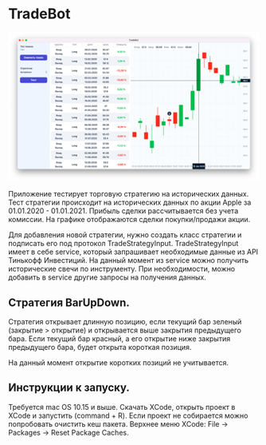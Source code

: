 # TradeBot
![app screen](/TradeBot/Docs/Readme/app-screen.png)

Приложение тестирует торговую стратегию на исторических данных. Тест стратегии происходит на исторических данных по акции Apple за 01.01.2020 - 01.01.2021. Прибыль сделки рассчитывается без учета комиссии. На графике отображаются сделки покупки/продажи акции.

Для добавления новой стратегии, нужно создать класс стратегии и подписать его под протокол TradeStrategyInput. TradeStrategyInput имеет в себе service, который запрашивает необходимые данные из API Тинькофф Инвестиций. На данный момент из service можно получить исторические свечи по инструменту. При необходимости, можно добавить в service другие запросы на получения данных.

## Стратегия BarUpDown.
Стратегия открывает длинную позицию, если текущий бар зеленый (закрытие > открытие) и открывается выше закрытия предыдущего бара. Если текущий бар красный, а его открытие ниже закрытия предыдущего бара, будет открыта короткая позиция.

На данный момент открытие коротких позиций не учитывается. 

## Инструкции к запуску.
Требуется mac OS 10.15 и выше. Скачать XCode, открыть проект в XCode и запустить (command + R).
Если проект не собирается можно попробовать очистить кеш пакета. Верхнее меню XCode: File -> Packages -> Reset Package Caches.
